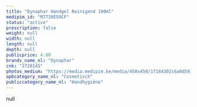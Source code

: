```yaml
---
title: "Dynaphar Handgel Reinigend 100ml"
medipim_id: "M7738E59CF"
status: "active"
prescription: false
weight: null
width: null
length: null
depth: null
publicprice: 4.00
brands_name_nl: "Dynaphar"
cnk: "2728145"
photos_medium: "https://media.medipim.be/media/450x450/1f184302c6a0d59150216f27433e5f66.jpg"
apbcategory_name_nl: "Cosmetisch"
publiccategory_name_nl: "Handhygiëne"
---
```

null
